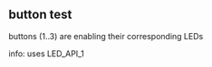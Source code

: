 button test
-----------

buttons (1..3) are enabling their corresponding LEDs

info: uses LED_API_1
